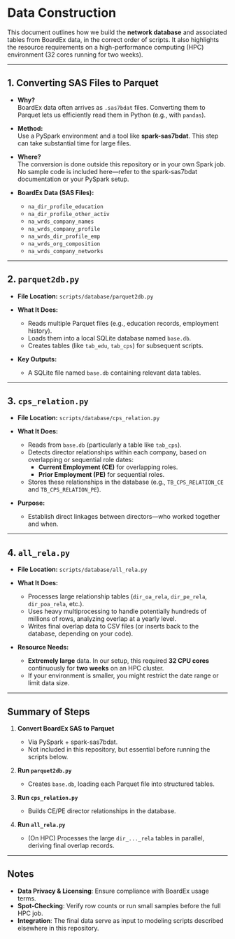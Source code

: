 # Data Construction

This document outlines how we build the **network database** and associated tables from BoardEx data, in the correct order of scripts. It also highlights the resource requirements on a high-performance computing (HPC) environment (32 cores running for two weeks).

---

## 1. Converting SAS Files to Parquet

- **Why?**  
  BoardEx data often arrives as `.sas7bdat` files. Converting them to Parquet lets us efficiently read them in Python (e.g., with `pandas`).

- **Method:**  
  Use a PySpark environment and a tool like **spark-sas7bdat**. This step can take substantial time for large files.

- **Where?**  
  The conversion is done outside this repository or in your own Spark job. No sample code is included here—refer to the spark-sas7bdat documentation or your PySpark setup.

- **BoardEx Data (SAS Files):**  
  - `na_dir_profile_education`  
  - `na_dir_profile_other_activ`  
  - `na_wrds_company_names`  
  - `na_wrds_company_profile`  
  - `na_wrds_dir_profile_emp`  
  - `na_wrds_org_composition`  
  - `na_wrds_company_networks`

---

## 2. `parquet2db.py`

- **File Location:** `scripts/database/parquet2db.py`
- **What It Does:**  
  - Reads multiple Parquet files (e.g., education records, employment history).  
  - Loads them into a local SQLite database named `base.db`.  
  - Creates tables (like `tab_edu`, `tab_cps`) for subsequent scripts.

- **Key Outputs:**  
  - A SQLite file named `base.db` containing relevant data tables.

---

## 3. `cps_relation.py`

- **File Location:** `scripts/database/cps_relation.py`
- **What It Does:**  
  - Reads from `base.db` (particularly a table like `tab_cps`).  
  - Detects director relationships within each company, based on overlapping or sequential role dates:
    - **Current Employment (CE)** for overlapping roles.
    - **Prior Employment (PE)** for sequential roles.
  - Stores these relationships in the database (e.g., `TB_CPS_RELATION_CE` and `TB_CPS_RELATION_PE`).

- **Purpose:**  
  - Establish direct linkages between directors—who worked together and when.

---

## 4. `all_rela.py`

- **File Location:** `scripts/database/all_rela.py`
- **What It Does:**  
  - Processes large relationship tables (`dir_oa_rela`, `dir_pe_rela`, `dir_poa_rela`, etc.).  
  - Uses heavy multiprocessing to handle potentially hundreds of millions of rows, analyzing overlap at a yearly level.  
  - Writes final overlap data to CSV files (or inserts back to the database, depending on your code).

- **Resource Needs:**  
  - **Extremely large** data. In our setup, this required **32 CPU cores** continuously for **two weeks** on an HPC cluster.  
  - If your environment is smaller, you might restrict the date range or limit data size.

---

## Summary of Steps

1. **Convert BoardEx SAS to Parquet**  
   - Via PySpark + spark-sas7bdat.  
   - Not included in this repository, but essential before running the scripts below.

2. **Run `parquet2db.py`**  
   - Creates `base.db`, loading each Parquet file into structured tables.

3. **Run `cps_relation.py`**  
   - Builds CE/PE director relationships in the database.

4. **Run `all_rela.py`**  
   - (On HPC) Processes the large `dir_..._rela` tables in parallel, deriving final overlap records.

---

## Notes

- **Data Privacy & Licensing**: Ensure compliance with BoardEx usage terms.  
- **Spot-Checking**: Verify row counts or run small samples before the full HPC job.  
- **Integration**: The final data serve as input to modeling scripts described elsewhere in this repository.
